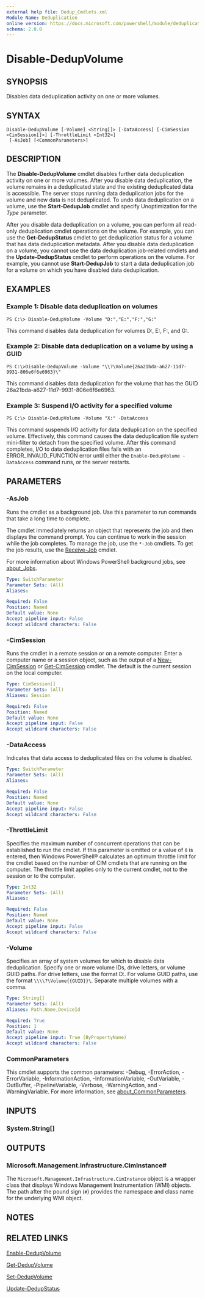 ```yaml
---
external help file: Dedup_Cmdlets.xml
Module Name: Deduplication
online version: https://docs.microsoft.com/powershell/module/deduplication/disable-dedupvolume?view=windowsserver2012-ps&wt.mc_id=ps-gethelp
schema: 2.0.0
---
```


# Disable-DedupVolume

## SYNOPSIS
Disables data deduplication activity on one or more volumes.

## SYNTAX

```
Disable-DedupVolume [-Volume] <String[]> [-DataAccess] [-CimSession <CimSession[]>] [-ThrottleLimit <Int32>]
 [-AsJob] [<CommonParameters>]
```

## DESCRIPTION
The **Disable-DedupVolume** cmdlet disables further data deduplication activity on one or more volumes.
After you disable data deduplication, the volume remains in a deduplicated state and the existing deduplicated data is accessible.
The server stops running data deduplication jobs for the volume and new data is not deduplicated.
To undo data deduplication on a volume, use the **Start-DedupJob** cmdlet and specify Unoptimization for the *Type* parameter.

After you disable data deduplication on a volume, you can perform all read-only deduplication cmdlet operations on the volume.
For example, you can use the **Get-DedupStatus** cmdlet to get deduplication status for a volume that has data deduplication metadata.
After you disable data deduplication on a volume, you cannot use the data deduplication job-related cmdlets and the **Update-DedupStatus** cmdlet to perform operations on the volume.
For example, you cannot use **Start-DedupJob** to start a data deduplication job for a volume on which you have disabled data deduplication.

## EXAMPLES

### Example 1: Disable data deduplication on volumes
```
PS C:\> Disable-DedupVolume -Volume "D:","E:","F:","G:"
```

This command disables data deduplication for volumes D:, E:, F:, and G:.

### Example 2: Disable data deduplication on a volume by using a GUID
```
PS C:\>Disable-DedupVolume -Volume "\\?\Volume{26a21bda-a627-11d7-9931-806e6f6e6963}\"
```

This command disables data deduplication for the volume that has the GUID 26a21bda-a627-11d7-9931-806e6f6e6963.

### Example 3: Suspend I/O activity for a specified volume
```
PS C:\> Disable-DedupVolume -Volume "X:" -DataAccess
```

This command suspends I/O activity for data deduplication on the specified volume.
Effectively, this command causes the data deduplication file system mini-filter to detach from the specified volume. 
After this command completes, I/O to data deduplication files fails with an ERROR_INVALID_FUNCTION error until either the `Enable-DedupVolume -DataAccess` command runs, or the server restarts.

## PARAMETERS

### -AsJob
Runs the cmdlet as a background job. Use this parameter to run commands that take a long time to complete. 

The cmdlet immediately returns an object that represents the job and then displays the command prompt. 
You can continue to work in the session while the job completes. 
To manage the job, use the `*-Job` cmdlets. 
To get the job results, use the [Receive-Job](https://go.microsoft.com/fwlink/?LinkID=113372) cmdlet. 

For more information about Windows PowerShell background jobs, see [about_Jobs](https://go.microsoft.com/fwlink/?LinkID=113251).

```yaml
Type: SwitchParameter
Parameter Sets: (All)
Aliases: 

Required: False
Position: Named
Default value: None
Accept pipeline input: False
Accept wildcard characters: False
```

### -CimSession
Runs the cmdlet in a remote session or on a remote computer.
Enter a computer name or a session object, such as the output of a [New-CimSession](/powershell/module/cimcmdlets/new-cimsession) or [Get-CimSession](https://go.microsoft.com/fwlink/p/?LinkId=227966) cmdlet.
The default is the current session on the local computer.

```yaml
Type: CimSession[]
Parameter Sets: (All)
Aliases: Session

Required: False
Position: Named
Default value: None
Accept pipeline input: False
Accept wildcard characters: False
```

### -DataAccess
Indicates that data access to deduplicated files on the volume is disabled.

```yaml
Type: SwitchParameter
Parameter Sets: (All)
Aliases: 

Required: False
Position: Named
Default value: None
Accept pipeline input: False
Accept wildcard characters: False
```

### -ThrottleLimit
Specifies the maximum number of concurrent operations that can be established to run the cmdlet.
If this parameter is omitted or a value of `0` is entered, then Windows PowerShell® calculates an optimum throttle limit for the cmdlet based on the number of CIM cmdlets that are running on the computer.
The throttle limit applies only to the current cmdlet, not to the session or to the computer.

```yaml
Type: Int32
Parameter Sets: (All)
Aliases: 

Required: False
Position: Named
Default value: None
Accept pipeline input: False
Accept wildcard characters: False
```

### -Volume
Specifies an array of system volumes for which to disable data deduplication.
Specify one or more volume IDs, drive letters, or volume GUID paths.
For drive letters, use the format D:.
For volume GUID paths, use the format `\\\\?\Volume{{GUID}}\`.
Separate multiple volumes with a comma.

```yaml
Type: String[]
Parameter Sets: (All)
Aliases: Path,Name,DeviceId

Required: True
Position: 1
Default value: None
Accept pipeline input: True (ByPropertyName)
Accept wildcard characters: False
```

### CommonParameters
This cmdlet supports the common parameters: -Debug, -ErrorAction, -ErrorVariable, -InformationAction, -InformationVariable, -OutVariable, -OutBuffer, -PipelineVariable, -Verbose, -WarningAction, and -WarningVariable. For more information, see [about_CommonParameters](https://go.microsoft.com/fwlink/?LinkID=113216).

## INPUTS

### System.String[]

## OUTPUTS

### Microsoft.Management.Infrastructure.CimInstance#
The `Microsoft.Management.Infrastructure.CimInstance` object is a wrapper class that displays Windows Management Instrumentation (WMI) objects.
The path after the pound sign (`#`) provides the namespace and class name for the underlying WMI object.

## NOTES

## RELATED LINKS

[Enable-DedupVolume](./Enable-DedupVolume.md)

[Get-DedupVolume](./Get-DedupVolume.md)

[Set-DedupVolume](./Set-DedupVolume.md)

[Update-DedupStatus](./Update-DedupStatus.md)
